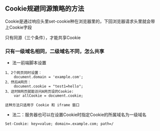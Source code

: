 ## Cookie规避同源策略的方法

Cookie是通过响应头里set-cookie种在浏览器里的，下回浏览器请求头里就会带上Cookie字段

只有同源（三个条件），才能共享Cookie

### 只有一级域名相同，二级域名不同，怎么共享

- 法一前端脚本设置

```JS
1、2个网页同时设置：
	document.domain = 'example.com';
2、然后A网页：
	document.cookie = "test1=hello";
3、这时B网页就能访问A网页设的Cookie:
	var allCookie = document.cookie;

这种方法只适用于 Cookie 和 iframe 窗口
```

- 法二：服务器也可以在设置Cookie时指定Cookie的所属域名为一级域名

```JS
Set-Cookie: key=value; domain=.example.com; path=/
```



